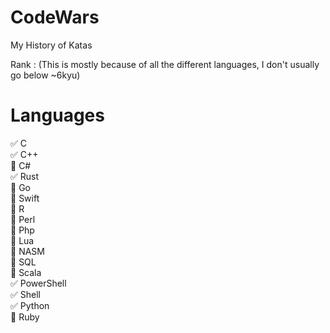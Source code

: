 # CodeWars
My History of Katas

Rank : (This is mostly because of all the different languages, I don't usually go below ~6kyu)

# Languages
:white_check_mark: C  
:white_check_mark: C++  
:black_square_button: C#  
:white_check_mark: Rust  
:black_square_button: Go  
:black_square_button: Swift  
:black_square_button: R  
:black_square_button: Perl  
:black_square_button: Php  
:black_square_button: Lua  
:black_square_button: NASM  
:black_square_button: SQL  
:black_square_button: Scala  
:white_check_mark: PowerShell  
:white_check_mark: Shell  
:white_check_mark: Python  
:black_square_button: Ruby  
